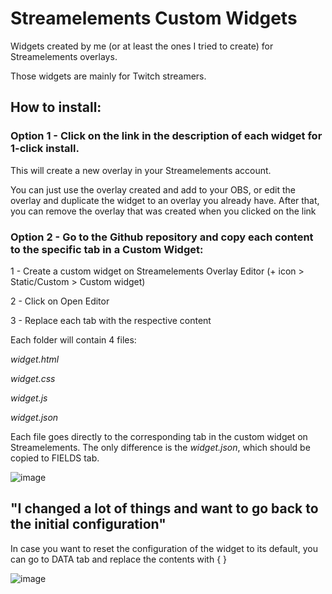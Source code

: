 <h1>Streamelements Custom Widgets</h1>
<p>Widgets created by me (or at least the ones I tried to create) for Streamelements overlays.</p>
<p>Those widgets are mainly for Twitch streamers.</p>
<h2>How to install:</h2>
<h3>Option 1 - Click on the link in the description of each widget for 1-click install.</h3>
<p>This will create a new overlay in your Streamelements account.</p>
<p>You can just use the overlay created and add to your OBS, or edit the overlay and duplicate the widget to an overlay you already have. After that, you can remove the overlay that was created when you clicked on the link</p>
<h3>Option 2 - Go to the Github repository and copy each content to the specific tab in a Custom Widget:</h3>
<p>1 - Create a custom widget on Streamelements Overlay Editor (+ icon &gt; Static/Custom &gt; Custom widget)</p>
<p>2 - Click on Open Editor</p>
<p>3 - Replace each tab with the respective content</p>
<!-- <h2>Description on how it works</h2> -->
<p>Each folder will contain 4 files:</p>
<p><em>widget.html</em></p>
<p><em>widget.css</em></p>
<p><em>widget.js</em></p>
<p><em>widget.json</em></p>
<p>Each file goes directly to the corresponding tab in the custom widget on Streamelements. The only difference is the <em>widget.json</em>, which should be copied to FIELDS tab.</p>
<p><img src="https://user-images.githubusercontent.com/75918726/219300427-f0d2a41e-7a66-4baf-8e5b-d2cd716a78d3.png" alt="image"></p>
<h2>&quot;I changed a lot of things and want to go back to the initial configuration&quot;</h2>
<p>In case you want to reset the configuration of the widget to its default, you can go to DATA tab and replace the contents with { }</p>
<p><img src="https://user-images.githubusercontent.com/75918726/219302604-7b0d556f-fdc4-45ae-8484-f5edcfadd441.png" alt="image"></p>
